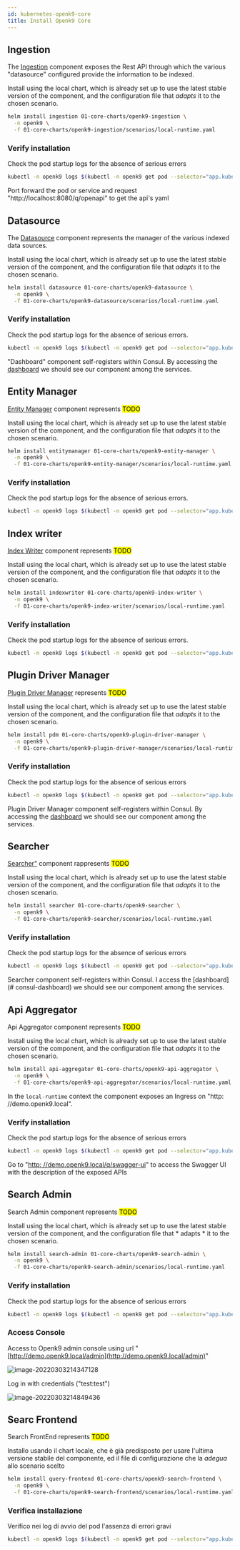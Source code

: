 ```yaml
---
id: kubernetes-openk9-core
title: Install Openk9 Core
---
```


## Ingestion

The [Ingestion](ingestion) component exposes the Rest API through which the various "datasource" configured provide the information to be indexed.

Install using the local chart, which is already set up to use the latest stable version of the component,
and the configuration file that *adapts* it to the chosen scenario.

```bash
helm install ingestion 01-core-charts/openk9-ingestion \
  -n openk9 \
  -f 01-core-charts/openk9-ingestion/scenarios/local-runtime.yaml
```

### Verify installation

Check the pod startup logs for the absence of serious errors

```bash
kubectl -n openk9 logs $(kubectl -n openk9 get pod --selector="app.kubernetes.io/name=openk9-ingestion" -o name)
```

Port forward the pod or service and request "http://localhost:8080/q/openapi" to get the api's yaml

## Datasource

The [Datasource](datasource) component represents the manager of the various indexed data sources.

Install using the local chart, which is already set up to use the latest stable version of the component,
and the configuration file that *adapts* it to the chosen scenario.

```bash
helm install datasource 01-core-charts/openk9-datasource \
  -n openk9 \
  -f 01-core-charts/openk9-datasource/scenarios/local-runtime.yaml
```

### Verify installation

Check the pod startup logs for the absence of serious errors.

```bash
kubectl -n openk9 logs $(kubectl -n openk9 get pod --selector="app.kubernetes.io/name=openk9-datasource" -o name)
```

"Dashboard" component self-registers within Consul.
By accessing the [dashboard](#consul-dashboard) we should see our component among the services.


## Entity Manager

[Entity Manager](entity-manager) component represents <mark>TODO</mark>

Install using the local chart, which is already set up to use the latest stable version of the component,
and the configuration file that *adapts* it to the chosen scenario.

```bash
helm install entitymanager 01-core-charts/openk9-entity-manager \
  -n openk9 \
  -f 01-core-charts/openk9-entity-manager/scenarios/local-runtime.yaml
```



### Verify installation

Check the pod startup logs for the absence of serious errors.

```bash
kubectl -n openk9 logs $(kubectl -n openk9 get pod --selector="app.kubernetes.io/name=openk9-entity-manager" -o name)
```

## Index writer
[Index Writer](index-writer) component represents <mark>TODO</mark>

Install using the local chart, which is already set up to use the latest stable version of the component,
and the configuration file that *adapts* it to the chosen scenario.

```bash
helm install indexwriter 01-core-charts/openk9-index-writer \
  -n openk9 \
  -f 01-core-charts/openk9-index-writer/scenarios/local-runtime.yaml
```



### Verify installation

Check the pod startup logs for the absence of serious errors.

```bash
kubectl -n openk9 logs $(kubectl -n openk9 get pod --selector="app.kubernetes.io/name=openk9-index-writer" -o name)
```

## Plugin Driver Manager

[Plugin Driver Manager](plugin-driver-manager) represents <mark>TODO</mark>

Install using the local chart, which is already set up to use the latest stable version of the component,
and the configuration file that *adapts* it to the chosen scenario.

```bash
helm install pdm 01-core-charts/openk9-plugin-driver-manager \
  -n openk9 \
  -f 01-core-charts/openk9-plugin-driver-manager/scenarios/local-runtime.yaml
```

### Verify installation

Check the pod startup logs for the absence of serious errors

```bash
kubectl -n openk9 logs $(kubectl -n openk9 get pod --selector="app.kubernetes.io/name=openk9-plugin-driver-manager" -o name)
```

Plugin Driver Manager component self-registers within Consul.
By accessing the [dashboard](#consul-dashboard) we should see our component among the services.


## Searcher

[Searcher"](searcher) component rappresents <mark>TODO</mark>

Install using the local chart, which is already set up to use the latest stable version of the component,
and the configuration file that *adapts* it to the chosen scenario.

```bash
helm install searcher 01-core-charts/openk9-searcher \
  -n openk9 \
  -f 01-core-charts/openk9-searcher/scenarios/local-runtime.yaml
```

### Verify installation

Check the pod startup logs for the absence of serious errors

```bash
kubectl -n openk9 logs $(kubectl -n openk9 get pod --selector="app.kubernetes.io/name=openk9-searcher" -o name)
```

Searcher component self-registers within Consul.
I access the [dashboard] (# consul-dashboard) we should see our component among the services.

## Api Aggregator

Api Aggregator component represents <mark>TODO</mark>

Install using the local chart, which is already set up to use the latest stable version of the component,
and the configuration file that *adapts* it to the chosen scenario.

```bash
helm install api-aggregator 01-core-charts/openk9-api-aggregator \
  -n openk9 \
  -f 01-core-charts/openk9-api-aggregator/scenarios/local-runtime.yaml
```

In the `local-runtime` context the component exposes an Ingress on "http: //demo.openk9.local".


### Verify installation

Check the pod startup logs for the absence of serious errors

```bash
kubectl -n openk9 logs $(kubectl -n openk9 get pod --selector="app.kubernetes.io/name=openk9-api-aggregator" -o name)
```

Go to "[http: //demo.openk9.local/q/swagger-ui](http://demo.openk9.local/q/swagger-ui)"
to access the Swagger UI with the description of the exposed APIs

## Search Admin

Search Admin component represents <mark>TODO</mark>

Install using the local chart, which is already set up to use the latest stable version of the component,
and the configuration file that * adapts * it to the chosen scenario.

```bash
helm install search-admin 01-core-charts/openk9-search-admin \
  -n openk9 \
  -f 01-core-charts/openk9-search-admin/scenarios/local-runtime.yaml
```

### Verify installation

Check the pod startup logs for the absence of serious errors

```bash
kubectl -n openk9 logs $(kubectl -n openk9 get pod --selector="app.kubernetes.io/name=openk9-search-admin" -o name)
```

### Access Console

Access to Openk9 admin console using url "[http://demo.openk9.local/admin](http://demo.openk9.local/admin)"

![image-20220303214347128](../static/img/installation/image-20220303214347128.png)

Log in with credentials ("test:test")

![image-20220303214849436](../static/img/installation/image-20220303214849436.png)


## Searc Frontend

Search FrontEnd represents <mark>TODO</mark>

Installo usando il chart locale, che è già predisposto per usare l'ultima versione stabile del componente,
ed il file di configurazione che la *adegua* allo scenario scelto

```bash
helm install query-frontend 01-core-charts/openk9-search-frontend \
  -n openk9 \
  -f 01-core-charts/openk9-search-frontend/scenarios/local-runtime.yaml
```



### Verifica installazione

Verifico nei log di avvio del pod l'assenza di errori gravi

```bash
kubectl -n openk9 logs $(kubectl -n openk9 get pod --selector="app.kubernetes.io/name=openk9-query-frontend" -o name)
```

